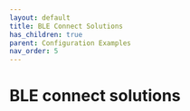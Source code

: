```yaml
---
layout: default
title: BLE Connect Solutions
has_children: true
parent: Configuration Examples
nav_order: 5
---
```


# BLE connect solutions